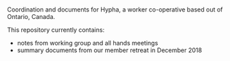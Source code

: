 # 

Coordination and documents for Hypha, a worker co-operative based out of Ontario, Canada.

This repository currently contains: 
- notes from working group and all hands meetings
- summary documents from our member retreat in December 2018
